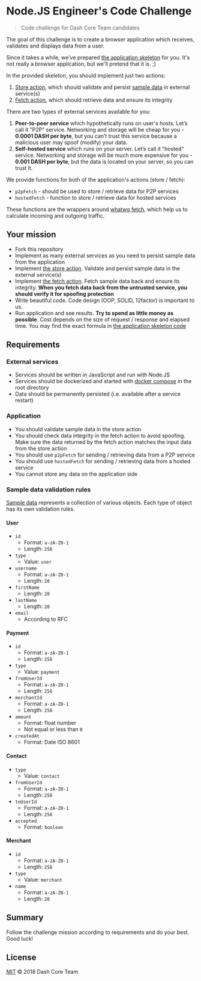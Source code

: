 # Node.JS Engineer's Code Challenge

> Code challenge for Dash Core Team candidates

The goal of this challenge is to create a browser application which receives,
validates and displays data from a user.

Since it takes a while, we've prepared [the application skeleton](application) for you.
It's not really a browser application, but we'll pretend that it is. ;)

In the provided skeleton, you should implement just two actions:
  1. [Store action](application/actions/storeActionFactory.js), which should validate and persist
     [sample data](application/data.json) in external service(s)
  2. [Fetch action](application/actions/fetchActionFactory.js), which should retrieve data
     and ensure its integrity

There are two types of external services available for you:
  1. **Peer-to-peer service** which hypothetically runs on user's hosts. Let’s call it "P2P" service.
     Networking and storage will be cheap for you - **0.0001 DASH per byte**, but you can’t trust
     this service because a malicious user may spoof (modify) your data.
  2. **Self-hosted service** which runs on your server. Let’s call it "hosted" service.
     Networking and storage will be much more expensive for you - **0.001 DASH per byte**, but the data is
     located on your server, so you can trust it.

We provide functions for both of the application's actions (store / fetch):
  - `p2pFetch` - should be used to store / retrieve data for P2P services
  - `hostedFetch` - function to store / retrieve data for hosted services

These functions are the wrappers around [whatwg fetch](https://fetch.spec.whatwg.org/),
which help us to calculate incoming and outgoing traffic.

## Your mission

 - Fork this repository
 - Implement as many external services as you need to persist sample data from the application
 - Implement [the store action](application/actions/storeActionFactory.js). Validate and persist sample data
   in the external service(s)
 - Implement [the fetch action](application/actions/fetchActionFactory.js). Fetch sample data back and ensure its 
   integrity. **When you fetch data back from the untrusted service, you should verify it for spoofing protection**
 - Write beautiful code. Code design (OOP, SOLID, 12factor) is important to us.
 - Run application and see results. **Try to spend as little money as possible**. Cost depends on the size
   of request / response and elapsed time. You may find the exact formula in
   [the application skeleton code](application/lib/calculateExpenses.js)

## Requirements

### External services
 - Services should be written in JavaScript and run with Node.JS
 - Services should be dockerized and started with [docker compose](docker-compose.yml) in the root directory
 - Data should be permanently persisted (i.e. available after a service restart)

### Application
 - You should validate sample data in the store action
 - You should check data integrity in the fetch action to avoid spoofing.
   Make sure the data returned by the fetch action matches the input data from the store action
 - You should use `p2pFetch` for sending / retrieving data from a P2P service
 - You should use `hostedFetch` for sending / retrieving data from a hosted service
 - You cannot store any data on the application side

### Sample data validation rules

[Sample data](application/data.json) represents a collection of various objects.
Each type of object has its own validation rules.

#### User

- `id`
   - Format: `a-zA-Z0-1`
   - Length: `256`
- `type`
   - Value: `user`
- `username`
   - Format: `a-zA-Z0-1`
   - Length: `20`
- `firstName`
   - Length: `20`
- `lastName`
   - Length: `20`
- `email`
   - According to RFC

#### Payment

- `id`
   - Format: `a-zA-Z0-1`
   - Length: `256`
- `type`
   - Value: `payment`   
- `fromUserId`
   - Format: `a-zA-Z0-1`
   - Length: `256`
- `merchantId`
   - Format: `a-zA-Z0-1`
   - Length: `256`
- `amount`
   - Format: float number
   - Not equal or less than `0`
- `createdAt`
   - Format: Date ISO 8601

#### Contact

- `type`
   - Value: `contact` 
- `fromUserId`
   - Format: `a-zA-Z0-1`
   - Length: `256`
- `toUserId`
   - Format: `a-zA-Z0-1`
   - Length: `256`
- `accepted`
   - Format: `boolean`

#### Merchant

- `id`
   - Format: `a-zA-Z0-1`
   - Length: `256`
- `type`
   - Value: `merchant` 
- `name`
   - Format: `a-zA-Z0-1`
   - Length: `20`

## Summary

Follow the challenge mission according to requirements and do your best. Good luck!

## License

[MIT](LICENSE) © 2018 Dash Core Team
